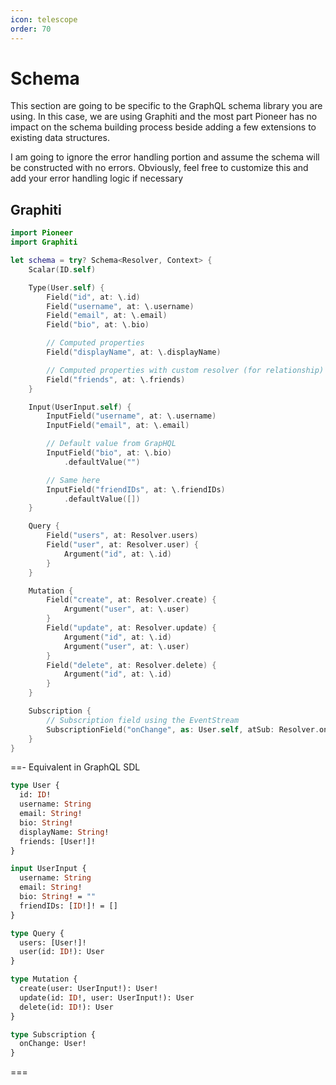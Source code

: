 ```yaml
---
icon: telescope
order: 70
---
```


# Schema

This section are going to be specific to the GraphQL schema library you are using. In this case, we are using Graphiti and the most part Pioneer has no impact on the schema building process beside adding a few extensions to existing data structures.

I am going to ignore the error handling portion and assume the schema will be constructed with no errors. Obviously, feel free to customize this and add your error handling logic if necessary

## Graphiti

```swift
import Pioneer
import Graphiti

let schema = try? Schema<Resolver, Context> {
    Scalar(ID.self)

    Type(User.self) {
        Field("id", at: \.id)
        Field("username", at: \.username)
        Field("email", at: \.email)
        Field("bio", at: \.bio)

        // Computed properties
        Field("displayName", at: \.displayName)

        // Computed properties with custom resolver (for relationship)
        Field("friends", at: \.friends)
    }

    Input(UserInput.self) {
        InputField("username", at: \.username)
        InputField("email", at: \.email)

        // Default value from GrapHQL
        InputField("bio", at: \.bio)
            .defaultValue("")

        // Same here
        InputField("friendIDs", at: \.friendIDs)
            .defaultValue([])
    }

    Query {
        Field("users", at: Resolver.users)
        Field("user", at: Resolver.user) {
            Argument("id", at: \.id)
        }
    }

    Mutation {
        Field("create", at: Resolver.create) {
            Argument("user", at: \.user)
        }
        Field("update", at: Resolver.update) {
            Argument("id", at: \.id)
            Argument("user", at: \.user)
        }
        Field("delete", at: Resolver.delete) {
            Argument("id", at: \.id)
        }
    }

    Subscription {
        // Subscription field using the EventStream
        SubscriptionField("onChange", as: User.self, atSub: Resolver.onChange)
    }
}
```

==- Equivalent in GraphQL SDL

```graphql
type User {
  id: ID!
  username: String
  email: String!
  bio: String!
  displayName: String!
  friends: [User!]!
}

input UserInput {
  username: String
  email: String!
  bio: String! = ""
  friendIDs: [ID!]! = []
}

type Query {
  users: [User!]!
  user(id: ID!): User
}

type Mutation {
  create(user: UserInput!): User!
  update(id: ID!, user: UserInput!): User
  delete(id: ID!): User
}

type Subscription {
  onChange: User!
}
```

===

